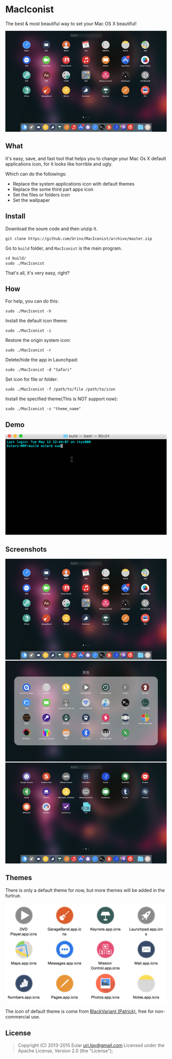 # MacIconist

The best & most beautiful way to set your Mac OS X beautiful!

![0](./screenshots/0.png)

What
----
It's easy, save, and fast tool that helps you to change your Mac Os X default applications icon, for it looks like horrible and ugly.

Which can do the followings:
* Replace the system applications icon with default themes
* Replace the some third part apps icon
* Set the files or folders icon
* Set the wallpaper

Install
-------
Download the soure code and then unzip it.
```
git clone https://github.com/Urinx/MacIconist/archive/master.zip
```
Go to `build` folder, and `MacIconist` is the main program.
```
cd build/
sudo ./MacIconist
```
That's all, it's very easy, right?

How
---
For help, you can do this:
```
sudo ./MacIconist -h
```
Install the default icon theme:
```
sudo ./MacIconist -i
```
Restore the origin system icon:
```
sudo ./MacIconist -r
```
Delete/hide the app in Launchpad:
```
sudo ./MacIconist -d "Safari"
```
Set icon for file or folder:
```
sudo ./MacIconist -f /path/to/file /path/to/icon
```
Install the specified theme(This is NOT support now):
```
sudo ./MacIconist -s "theme_name"
```

Demo
----
![4](./screenshots/4.gif)

Screenshots
-----------
![0](./screenshots/0.png)
![1](./screenshots/1.png)
![2](./screenshots/2.png)

Themes
------
There is only a default theme for now, but more themes will be added in the furtrue.

![3](./screenshots/3.png)

The icon of default theme is come from [BlackVariant (Patrick)](http://blackvariant.deviantart.com), free for non-commercial use.

License
-------
> Copyright (C) 2013-2015 Eular <uri.lqy@gmail.com>
> Licensed under the Apache License, Version 2.0 (the "License");
